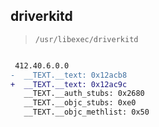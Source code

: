 ## driverkitd

> `/usr/libexec/driverkitd`

```diff

 412.40.6.0.0
-  __TEXT.__text: 0x12acb8
+  __TEXT.__text: 0x12ac9c
   __TEXT.__auth_stubs: 0x2680
   __TEXT.__objc_stubs: 0xe0
   __TEXT.__objc_methlist: 0x50

```
